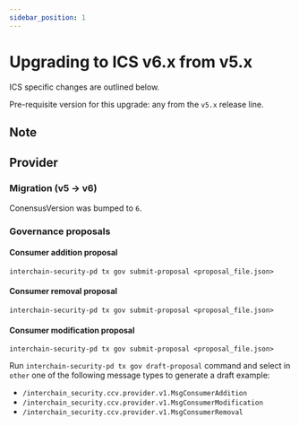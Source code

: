 ```yaml
---
sidebar_position: 1
---
```


# Upgrading to ICS v6.x from v5.x

ICS specific changes are outlined below.

Pre-requisite version for this upgrade: any from the `v5.x` release line.

## Note

## Provider

### Migration (v5 -> v6)

ConensusVersion was bumped to `6`.

### Governance proposals

#### Consumer addition proposal

```shell
interchain-security-pd tx gov submit-proposal <proposal_file.json>
```

####  Consumer removal proposal

```shell
interchain-security-pd tx gov submit-proposal <proposal_file.json>
```

####  Consumer modification proposal
```shell
interchain-security-pd tx gov submit-proposal <proposal_file.json>
```

Run `interchain-security-pd tx gov draft-proposal` command and select in `other` one of the following
message types to generate a draft example:
- `/interchain_security.ccv.provider.v1.MsgConsumerAddition`
- `/interchain_security.ccv.provider.v1.MsgConsumerModification`
- `/interchain_security.ccv.provider.v1.MsgConsumerRemoval`
